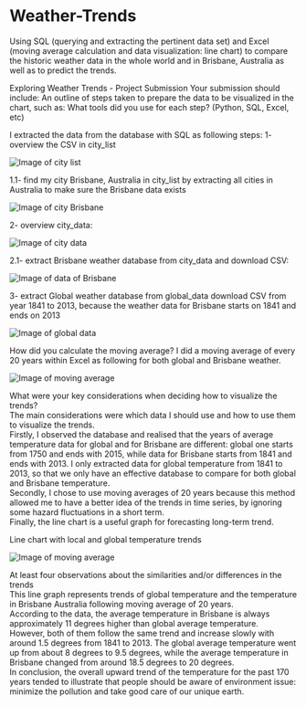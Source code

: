 # Weather-Trends

Using SQL (querying and extracting the pertinent data set) and Excel (moving average calculation and data visualization: line chart) to compare the historic weather data in the whole world and in Brisbane, Australia as well as to predict the trends.

Exploring Weather Trends - Project Submission
Your submission should include:
An outline of steps taken to prepare the data to be visualized in the chart, such as:
What tools did you use for each step? (Python, SQL, Excel, etc)

I extracted the data from the database with SQL as following steps:
1- overview the CSV in city_list

![Image of city list](https://github.com/rzgarcia/Weather-trends/blob/master/1.png)

1.1- find my city Brisbane, Australia in city_list by extracting all cities in Australia to make sure the Brisbane data exists

![Image of city Brisbane](https://github.com/rzgarcia/Weather-trends/blob/master/2.png)

2- overview city_data:

![Image of city data](https://github.com/rzgarcia/Weather-trends/blob/master/3.png)

2.1- extract Brisbane weather database from city_data and download CSV:

![Image of data of Brisbane](https://github.com/rzgarcia/Weather-trends/blob/master/4.png)

3- extract Global weather database from global_data download CSV from year 1841 to 2013, because the weather data for Brisbane starts on 1841 and ends on 2013

![Image of global data](https://github.com/rzgarcia/Weather-trends/blob/master/5.png)

How did you calculate the moving average?
I did a moving average of every 20 years within Excel as following for both global and Brisbane weather.

![Image of moving average](https://github.com/rzgarcia/Weather-trends/blob/master/6.png)

What were your key considerations when deciding how to visualize the trends?<br/>
The main considerations were which data I should use and how to use them to visualize the trends.<br/>
Firstly, I observed the database and realised that the years of average temperature data for global and for Brisbane are different: global one starts from 1750 and ends with 2015, while data for Brisbane starts from 1841 and ends with 2013. I only extracted data for global temperature from 1841 to 2013, so that we only have an effective database to compare for both global and Brisbane temperature.<br/>
Secondly, I chose to use moving averages of 20 years because this method allowed me to have a better idea of the trends in time series, by ignoring some hazard fluctuations in a short term.<br/>
Finally, the line chart is a useful graph for forecasting long-term trend.

Line chart with local and global temperature trends

![Image of moving average](https://github.com/rzgarcia/Weather-trends/blob/master/7.png)

At least four observations about the similarities and/or differences in the trends<br/>
This line graph represents trends of global temperature and the temperature in Brisbane Australia following moving average of 20 years.<br/>
According to the data, the average temperature in Brisbane is always approximately 11 degrees higher than global average temperature. <br/>
However, both of them follow the same trend and increase slowly with around 1.5 degrees from 1841 to 2013. The global average temperature went up from about 8 degrees to 9.5 degrees, while the average  temperature in Brisbane changed from around 18.5 degrees to 20 degrees. <br/>
In conclusion, the overall upward trend of the temperature for the past 170 years tended to illustrate that people should be aware of environment issue: minimize the pollution and take good care of our unique earth.




